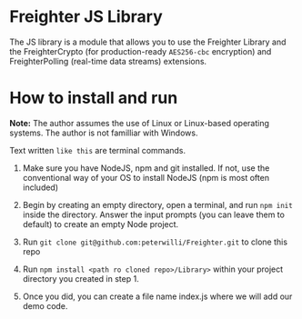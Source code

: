 # Freighter JS Library

The JS library is a module that allows you to use the Freighter Library and the FreighterCrypto (for production-ready `AES256-cbc` encryption) and FreighterPolling (real-time data streams) extensions.

# How to install and run

**Note:** The author assumes the use of Linux or Linux-based operating systems. The author is not familliar with Windows.

Text written `like this` are terminal commands.

1. Make sure you have NodeJS, npm and git installed. If not, use the conventional way of your OS to install NodeJS (npm is most often included)

2. Begin by creating an empty directory, open a terminal, and run `npm init` inside the directory. Answer the input prompts (you can leave them to default) to create an empty Node project.

3. Run `git clone git@github.com:peterwilli/Freighter.git` to clone this repo

4. Run `npm install <path ro cloned repo>/Library>` within your project directory you created in step 1.

5. Once you did, you can create a file name index.js where we will add our demo code.

